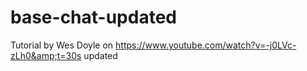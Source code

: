 # base-chat-updated
Tutorial by Wes Doyle on https://www.youtube.com/watch?v=-j0LVc-zLh0&amp;t=30s updated
